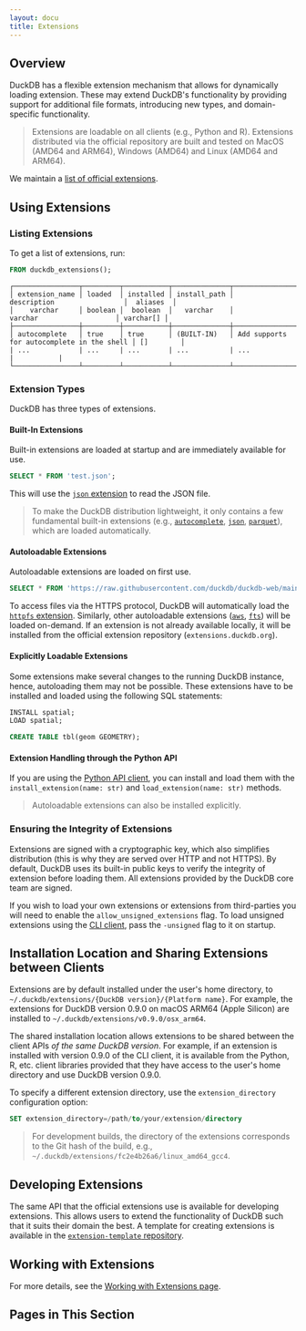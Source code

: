 ```yaml
---
layout: docu
title: Extensions
---
```


## Overview

DuckDB has a flexible extension mechanism that allows for dynamically loading extension.
These may extend DuckDB's functionality by providing support for additional file formats, introducing new types, and domain-specific functionality.

> Extensions are loadable on all clients (e.g., Python and R).
> Extensions distributed via the official repository are built and tested on MacOS (AMD64 and ARM64), Windows (AMD64) and Linux (AMD64 and ARM64).

We maintain a [list of official extensions](official_extensions).

## Using Extensions

### Listing Extensions

To get a list of extensions, run:

```sql
FROM duckdb_extensions();
```

```text
┌────────────────┬─────────┬───────────┬──────────────┬────────────────────────────────────────────┬───────────┐
│ extension_name │ loaded  │ installed │ install_path │                description                 │  aliases  │
│    varchar     │ boolean │  boolean  │   varchar    │                  varchar                   │ varchar[] │
├────────────────┼─────────┼───────────┼──────────────┼────────────────────────────────────────────┼───────────┤
│ autocomplete   │ true    │ true      │ (BUILT-IN)   │ Add supports for autocomplete in the shell │ []        │
| ...            | ...     | ...       | ...          | ...                                        |           |
└────────────────┴─────────┴───────────┴──────────────┴────────────────────────────────────────────┴───────────┘
```

### Extension Types 

DuckDB has three types of extensions.

#### Built-In Extensions

Built-in extensions are loaded at startup and are immediately available for use.

```sql
SELECT * FROM 'test.json';
```

This will use the [`json` extension](json) to read the JSON file.

> To make the DuckDB distribution lightweight, it only contains a few fundamental built-in extensions (e.g., [`autocomplete`](autocomplete), [`json`](json), [`parquet`](parquet)), which are loaded automatically.

#### Autoloadable Extensions

Autoloadable extensions are loaded on first use.

```sql
SELECT * FROM 'https://raw.githubusercontent.com/duckdb/duckdb-web/main/data/weather.csv';
```

To access files via the HTTPS protocol, DuckDB will automatically load the [`httpfs` extension](../extensions/httpfs).
Similarly, other autoloadable extensions ([`aws`](aws), [`fts`](full_text_search)) will be loaded on-demand.
If an extension is not already available locally, it will be installed from the official extension repository (`extensions.duckdb.org`).

#### Explicitly Loadable Extensions

Some extensions make several changes to the running DuckDB instance, hence, autoloading them may not be possible.
These extensions have to be installed and loaded using the following SQL statements:

```sql
INSTALL spatial;
LOAD spatial;
```

```sql
CREATE TABLE tbl(geom GEOMETRY);
```

#### Extension Handling through the Python API

If you are using the [Python API client](../api/python/overview), you can install and load them with the `install_extension(name: str)` and `load_extension(name: str)` methods.

> Autoloadable extensions can also be installed explicitly.

### Ensuring the Integrity of Extensions

Extensions are signed with a cryptographic key, which also simplifies distribution (this is why they are served over HTTP and not HTTPS). By default, DuckDB uses its built-in public keys to verify the integrity of extension before loading them.
All extensions provided by the DuckDB core team are signed.

If you wish to load your own extensions or extensions from third-parties you will need to enable the `allow_unsigned_extensions` flag.
To load unsigned extensions using the [CLI client](../api/cli), pass the `-unsigned` flag to it on startup.

## Installation Location and Sharing Extensions between Clients

Extensions are by default installed under the user's home directory, to `~/.duckdb/extensions/{DuckDB version}/{Platform name}`. For example, the extensions for DuckDB version 0.9.0 on macOS ARM64 (Apple Silicon) are installed to `~/.duckdb/extensions/v0.9.0/osx_arm64`.

The shared installation location allows extensions to be shared between the client APIs _of the same DuckDB version_. For example, if an extension is installed with version 0.9.0 of the CLI client, it is available from the Python, R, etc. client libraries provided that they have access to the user's home directory and use DuckDB version 0.9.0.

To specify a different extension directory, use the `extension_directory` configuration option:

```sql
SET extension_directory=/path/to/your/extension/directory
```

> For development builds, the directory of the extensions corresponds to the Git hash of the build, e.g., `~/.duckdb/extensions/fc2e4b26a6/linux_amd64_gcc4`.

## Developing Extensions

The same API that the official extensions use is available for developing extensions. This allows users to extend the functionality of DuckDB such that it suits their domain the best.
A template for creating extensions is available in the [`extension-template` repository](https://github.com/duckdb/extension-template/).

## Working with Extensions

For more details, see the [Working with Extensions page](working_with_extensions).

## Pages in This Section
